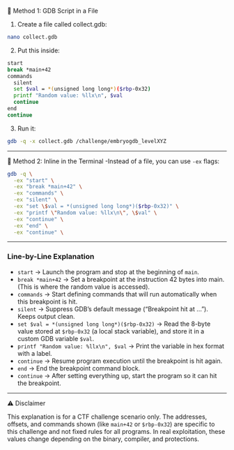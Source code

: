 🔹 Method 1: GDB Script in a File
1. Create a file called collect.gdb:
```bash
nano collect.gdb
```
2. Put this inside:
```bash
start
break *main+42
commands
  silent
  set $val = *(unsigned long long*)($rbp-0x32)
  printf "Random value: %llx\n", $val
  continue
end
continue
```
3. Run it:
```bash
gdb -q -x collect.gdb /challenge/embryogdb_levelXYZ
```
______________________
🔹 Method 2: Inline in the Terminal
-Instead of a file, you can use `-ex` flags:
```bash
gdb -q \
  -ex "start" \
  -ex "break *main+42" \
  -ex "commands" \
  -ex "silent" \
  -ex "set \$val = *(unsigned long long*)($rbp-0x32)" \
  -ex "printf \"Random value: %llx\n\", \$val" \
  -ex "continue" \
  -ex "end" \
  -ex "continue" \
```
____________
### Line-by-Line Explanation
- `start`
→ Launch the program and stop at the beginning of `main`.
- `break *main+42`
→ Set a breakpoint at the instruction 42 bytes into main. (This is where the random value is accessed).
- `commands`
→ Start defining commands that will run automatically when this breakpoint is hit.
- `silent`
→ Suppress GDB’s default message (“Breakpoint hit at …”). Keeps output clean.
- `set $val = *(unsigned long long*)($rbp-0x32)`
→ Read the 8-byte value stored at `$rbp-0x32` (a local stack variable), and store it in a custom GDB variable `$val`.
- `printf "Random value: %llx\n", $val`
→ Print the variable in hex format with a label.
- `continue`
→ Resume program execution until the breakpoint is hit again.
- `end`
→ End the breakpoint command block.
- `continue`
→ After setting everything up, start the program so it can hit the breakpoint.
____

⚠️ Disclaimer

This explanation is for a CTF challenge scenario only.
The addresses, offsets, and commands shown (like `main+42` or `$rbp-0x32`) are specific to this challenge and not fixed rules for all programs.
In real exploitation, these values change depending on the binary, compiler, and protections.

